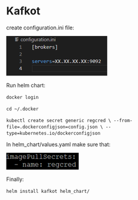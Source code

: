 # Kafkot

create configuration.ini file:

![Image of configuration.ini](https://github.com/Geulmaster/Kafkot/blob/main/config/configuration_example.png)

Run helm chart:

`docker login`

`cd ~/.docker`

`kubectl create secret generic regcred \
    --from-file=.dockerconfigjson=config.json \
    --type=kubernetes.io/dockerconfigjson`

In helm_chart/values.yaml make sure that:

![Image of imagePullSecrets](https://github.com/Geulmaster/Kafkot/blob/main/config/secrets.png)

Finally:

`helm install kafkot helm_chart/`


